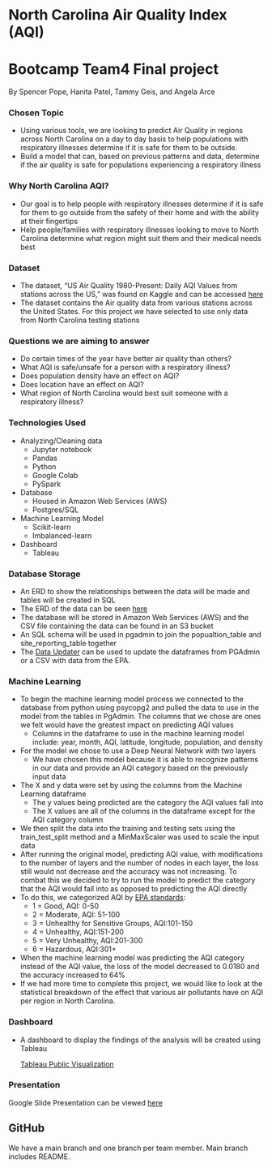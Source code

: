 # North Carolina Air Quality Index (AQI)
Bootcamp Team4 Final project
=======
By Spencer Pope, Hanita Patel, Tammy Geis, and Angela Arce


### Chosen Topic
* Using various tools, we are looking to predict Air Quality in regions across North Carolina on a day to day basis to help populations with respiratory illnesses determine if it is safe for them to be outside. 
* Build a model that can, based on previous patterns and data, determine if the air quality is safe for populations experiencing a respiratory illness  

### Why North Carolina AQI?
* Our goal is to help people with respiratory illnesses determine if it is safe for them to go outside from the safety of their home and with the ability at their fingertips 
* Help people/families with respiratory illnesses looking to move to North Carolina determine what region might suit them and their medical needs best

### Dataset 
* The dataset, “US Air Quality 1980-Present: Daily AQI Values from stations across the US,”  was found on Kaggle and can be accessed [here](https://www.kaggle.com/datasets/calebreigada/us-air-quality-1980present)
* The dataset contains the Air quality data from various stations across the United States. For this project we have selected to use only data from North Carolina testing stations

### Questions we are aiming to answer
* Do certain times of the year have better air quality than others?
* What AQI is safe/unsafe for a person with a respiratory illness?
* Does population density have an effect on AQI?
* Does location have an effect on AQI?
* What region of North Carolina would best suit someone with a respiratory illness?

### Technologies Used
* Analyzing/Cleaning data
  * Jupyter notebook
  * Pandas 
  * Python
  * Google Colab
  * PySpark 
* Database 
  * Housed in Amazon Web Services (AWS)
  * Postgres/SQL
* Machine Learning Model
  * Scikit-learn
  * Imbalanced-learn 
* Dashboard 
  * Tableau 

### Database Storage 
* An ERD to show the relationships between the data will be made and tables will be created in SQL 
* The ERD of the data can be seen [here](https://github.com/Hanitapatel/Team4-FinalProject/blob/main/ERD/Database_ERD_Final.png)
* The database will be stored in Amazon Web Services (AWS) and the CSV file containing the data can be found in an S3 bucket
* An SQL schema will be used in pgadmin to join the popualtion_table and site_reporting_table together
* The [Data Updater](https://github.com/Hanitapatel/Team4-FinalProject/blob/2baa263ff03a057e32cbc60742f153c530c23634/database%20update/data_updater.ipynb) can be used to update the dataframes from PGAdmin or a CSV with data from the EPA.


### Machine Learning

* To begin the machine learning model process we connected to the database from python using psycopg2 and pulled the data to use in the model from the tables in PgAdmin. The columns that we chose are ones we felt would have the greatest impact on predicting AQI values 
   * Columns in the dataframe to use in the machine learning model include: year, month, AQI, latitude, longitude, population, and density 
* For the model we chose to use a Deep Neural Network with two layers 
   * We have chosen this model because it is able to recognize patterns in our data and provide an AQI category based on the previously input data
* The X and y data were set by using the columns from the Machine Learning dataframe 
   * The y values being predicted are the category the AQI values fall into 
   * The X values are all of the columns in the dataframe except for the AQI category column
* We then split the data into the training and testing sets using the train_test_split method and a MinMaxScaler was used to scale the input data 
* After running the original model, predicting AQI value, with modifications to the number of layers and the number of nodes in each layer, the loss still would not decrease and the accuracy was not increasing. To combat this we decided to try to run the model to predict the category that the AQI would fall into as opposed to predicting the AQI directly
* To do this, we categorized AQI by [EPA standards](https://www.airnow.gov/sites/default/files/2020-05/aqi-technical-assistance-document-sept2018.pdf):
   * 1 = Good, AQI: 0-50
   * 2 = Moderate, AQI: 51-100
   * 3 = Unhealthy for Sensitive Groups, AQI:101-150
   * 4 = Unhealthy, AQI:151-200
   * 5 = Very Unhealthy, AQI:201-300
   * 6 = Hazardous, AQI:301+
* When the machine learning model was predicting the AQI category instead of the AQI value, the loss of the model decreased to 0.0180 and the accuracy increased to 64%
* If we had more time to complete this project, we would like to look at the statistical breakdown of the effect that various air pollutants have on AQI per region in North Carolina. 

### Dashboard 
* A dashboard to display the findings of the analysis will be created using Tableau 
 
  [Tableau Public Visualization](https://public.tableau.com/app/profile/hanita6433/viz/Team4NCAQIPrediction/Team4NCAQIPrediction#1)

### Presentation
Google Slide Presentation can be viewed [here](https://docs.google.com/presentation/d/1nM4eEBQu5QLMny_0g068TraFPewo3p2E-1CmxfTic5c/edit#slide=id.p)
    
## GitHub
   We have a main branch and one branch per team member. Main branch includes README.  
